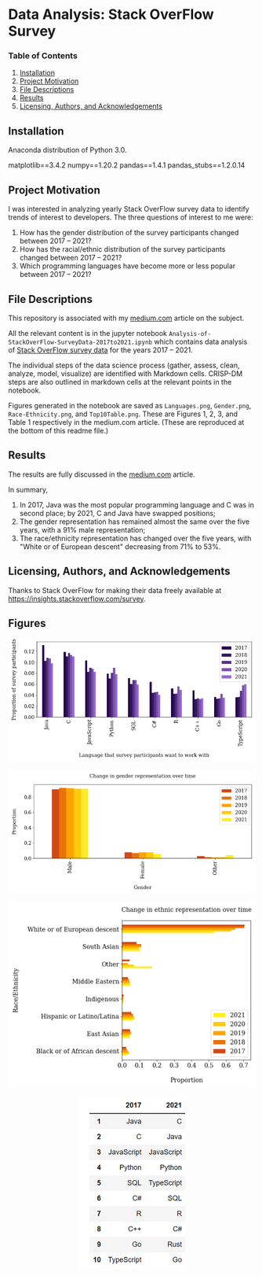 # Data Analysis: Stack OverFlow Survey

### Table of Contents

1. [Installation](#installation)
2. [Project Motivation](#motivation)
3. [File Descriptions](#files)
4. [Results](#results)
5. [Licensing, Authors, and Acknowledgements](#licensing)

## Installation <a name="installation"></a>
Anaconda distribution of Python 3.0.
 
matplotlib==3.4.2
numpy==1.20.2
pandas==1.4.1
pandas_stubs==1.2.0.14

## Project Motivation<a name="motivation"></a>

I was interested in analyzing yearly Stack OverFlow survey data to identify trends of interest to developers. The three questions of interest to me were:

1. How has the gender distribution of the survey participants changed between 2017 – 2021?
2. How has the racial/ethnic distribution of the survey participants changed between 2017 – 2021?
3. Which programming languages have become more or less popular between 2017 – 2021?

## File Descriptions <a name="files"></a>

This repository is associated with my [medium.com](https://medium.com/@renju.s.mathew/938aa4ac46b3) article on the subject.  

All the relevant content is in the jupyter notebook `Analysis-of-StackOverFlow-SurveyData-2017to2021.ipynb` which contains data analysis of [Stack OverFlow survey data](https://insights.stackoverflow.com/survey) for the years 2017 – 2021. 

The individual steps of the data science process (gather, assess, clean, analyze, model, visualize) are identified with Markdown cells.
CRISP-DM steps are also outlined in markdown cells at the relevant points in the notebook.

Figures generated in the notebook are saved as `Languages.png`, `Gender.png`, `Race-Ethnicity.png`, and `Top10Table.png`. These are Figures 1, 2, 3, and Table 1 respectively in the medium.com article. (These are reproduced at the bottom of this readme file.)

## Results<a name="results"></a>

The results are fully discussed in the [medium.com](https://medium.com/@renju.s.mathew/938aa4ac46b3) article. 

In summary,
1. In 2017, Java was the most popular programming language and C was in second place; by 2021, C and Java have swapped positions;
2. The gender representation has remained almost the same over the five years, with a 91% male representation;
3. The race/ethnicity representation has changed over the five years, with "White or of European descent" decreasing from 71% to 53%.

## Licensing, Authors, and Acknowledgements <a name="licensing"></a>
Thanks to Stack OverFlow for making their data freely available at https://insights.stackoverflow.com/survey.

## Figures
<p align="center">
  <img src="Languages.png" />
</p>
<p align="center">
  <img src="Gender.png" />
</p>
<p align="center">
  <img src="Race-Ethnicity.png" />
</p>
<p align="center">
  <img src="Top10Table.png" />
</p>
